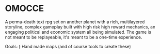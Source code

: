 # OMOCCE

A perma-death text rpg set on another planet with a rich, multilayered storyline, complex gameplay built with high risk high reward mechanics, an engaging political and economic system all being simulated. The game is not meant to be replayeable, it's meant to be a one-time experience.

Goals:
 ) Hand made maps (and of course tools to create these)
